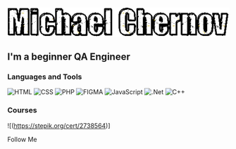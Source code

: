 ![Header](https://github.com/HondaGoro12/MichaelChernov/blob/main/assets/Chernov.gif)

## I'm a beginner QA Engineer

### Languages and Tools

![HTML](https://img.shields.io/badge/-Flutter-090909?style=for-the-badge&logo=flutter&logoColor=47C5FB)
![CSS](https://img.shields.io/badge/-Dart-090909?style=for-the-badge&logo=dart&logoColor=097CDB)
![PHP](https://img.shields.io/badge/-Firebase-090909?style=for-the-badge&logo=firebase&logoColor=F8C52C)
![FIGMA](https://img.shields.io/badge/-TensorFlow-090909?style=for-the-badge&logo=tensorflow&logoColor=F88C00)
![JavaScript](https://img.shields.io/badge/-JavaScript-090909?style=for-the-badge&logo=JavaScript&logoColor=E9D54D)
![.Net](https://img.shields.io/badge/-Framework-090909?style=for-the-badge&logo=.net&logoColor=E5D3FF)
![C++](https://img.shields.io/badge/-C++-090909?style=for-the-badge&logo=C%2b%2b&logoColor=6296CC)

### Courses

![(https://stepik.org/cert/2738564)]

Follow Me
